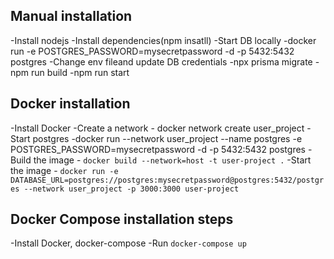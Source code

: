 ## Manual installation
-Install nodejs
-Install dependencies(npm insatll)
  -Start DB locally
   -docker run -e POSTGRES_PASSWORD=mysecretpassword -d -p 5432:5432 postgres
  -Change env fileand update DB credentials
  -npx prisma migrate
  -npm run build
  -npm run start

## Docker installation
 -Install Docker
 -Create a network - docker network create user_project
 -Start postgres 
   -docker run --network user_project --name postgres -e POSTGRES_PASSWORD=mysecretpassword -d -p 5432:5432 postgres
 -Build the image - `docker build --network=host -t user-project .`
 -Start the image - `docker run -e DATABASE_URL=postgres://postgres:mysecretpassword@postgres:5432/postgres --network user_project -p 3000:3000 user-project`

## Docker Compose installation steps
 -Install Docker, docker-compose
 -Run `docker-compose up`
